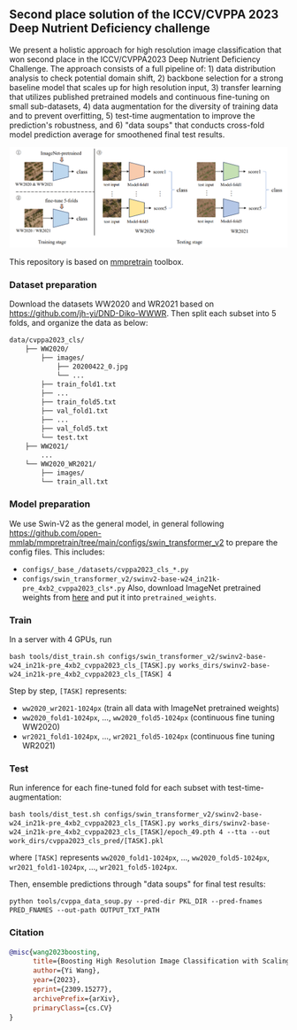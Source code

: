 ## Second place solution of the ICCV/CVPPA 2023 Deep Nutrient Deficiency challenge

We present a holistic approach for high resolution image classification that won second place in the ICCV/CVPPA2023 Deep Nutrient Deficiency Challenge. The approach consists of a full pipeline of: 1) data distribution analysis to check potential domain shift, 2) backbone selection for a strong baseline model that scales up for high resolution input, 3) transfer learning that utilizes published pretrained models and continuous fine-tuning on small sub-datasets, 4) data augmentation for the diversity of training data and to prevent overfitting, 5) test-time augmentation to improve the prediction's robustness, and 6) "data soups" that conducts cross-fold model prediction average for smoothened final test results.

![workflow](demo/cvppa2023_workflow.png)

This repository is based on [mmpretrain](https://github.com/open-mmlab/mmpretrain) toolbox.

### Dataset preparation
Download the datasets WW2020 and WR2021 based on https://github.com/jh-yi/DND-Diko-WWWR. Then split each subset into 5 folds, and organize the data as below:
```
data/cvppa2023_cls/
    ├── WW2020/
        ├── images/
            ├── 20200422_0.jpg
            └── ...
        ├── train_fold1.txt
        ├── ...
        ├── train_fold5.txt
        ├── val_fold1.txt
        ├── ...
        ├── val_fold5.txt
        └── test.txt
    ├── WW2021/
        ...
    └── WW2020_WR2021/
        ├── images/
        └── train_all.txt
```

### Model preparation
We use Swin-V2 as the general model, in general following https://github.com/open-mmlab/mmpretrain/tree/main/configs/swin_transformer_v2 to prepare the config files. This includes:
- `configs/_base_/datasets/cvppa2023_cls_*.py`
- `configs/swin_transformer_v2/swinv2-base-w24_in21k-pre_4xb2_cvppa2023_cls*.py`
Also, download ImageNet pretrained weights from [here](https://download.openmmlab.com/mmclassification/v0/swin-v2/swinv2-base-w24_in21k-pre_3rdparty_in1k-384px_20220803-44eb70f8.pth) and put it into `pretrained_weights`.

### Train
In a server with 4 GPUs, run
```
bash tools/dist_train.sh configs/swin_transformer_v2/swinv2-base-w24_in21k-pre_4xb2_cvppa2023_cls_[TASK].py works_dirs/swinv2-base-w24_in21k-pre_4xb2_cvppa2023_cls_[TASK] 4
```
Step by step, `[TASK]` represents:
- `ww2020_wr2021-1024px` (train all data with ImageNet pretrained weights)
- `ww2020_fold1-1024px`, ..., `ww2020_fold5-1024px` (continuous fine tuning WW2020)
- `wr2021_fold1-1024px`, ..., `wr2021_fold5-1024px` (continuous fine tuning WR2021)

### Test
Run inference for each fine-tuned fold for each subset with test-time-augmentation:
```
bash tools/dist_test.sh configs/swin_transformer_v2/swinv2-base-w24_in21k-pre_4xb2_cvppa2023_cls_[TASK].py works_dirs/swinv2-base-w24_in21k-pre_4xb2_cvppa2023_cls_[TASK]/epoch_49.pth 4 --tta --out work_dirs/cvppa2023_cls_pred/[TASK].pkl
```
where `[TASK]` represents `ww2020_fold1-1024px`, ..., `ww2020_fold5-1024px`, `wr2021_fold1-1024px`, ..., `wr2021_fold5-1024px`.

Then, ensemble predictions through "data soups" for final test results:
```
python tools/cvppa_data_soup.py --pred-dir PKL_DIR --pred-fnames PRED_FNAMES --out-path OUTPUT_TXT_PATH
```

### Citation
```bibtex
@misc{wang2023boosting,
      title={Boosting High Resolution Image Classification with Scaling-up Transformers}, 
      author={Yi Wang},
      year={2023},
      eprint={2309.15277},
      archivePrefix={arXiv},
      primaryClass={cs.CV}
}
```
